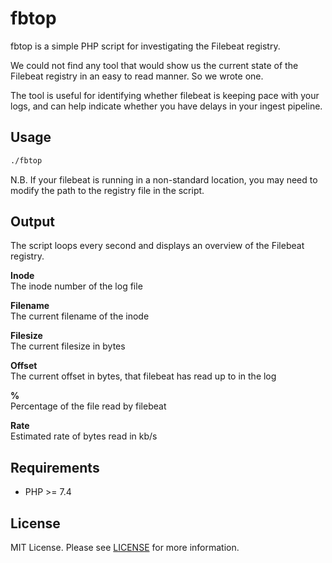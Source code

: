 # fbtop

fbtop is a simple PHP script for investigating the Filebeat registry.

We could not find any tool that would show us the current state of the Filebeat registry in an easy to read manner. So we wrote one.

The tool is useful for identifying whether filebeat is keeping pace with your logs, and can help indicate whether you have delays in your ingest pipeline.

## Usage

```bash
./fbtop
```

N.B. If your filebeat is running in a non-standard location, you may need to modify the path to the registry file in the script.

## Output

The script loops every second and displays an overview of the Filebeat registry.

**Inode**  
The inode number of the log file

**Filename**  
The current filename of the inode

**Filesize**  
The current filesize in bytes

**Offset**  
The current offset in bytes, that filebeat has read up to in the log

**%**  
Percentage of the file read by filebeat

**Rate**  
Estimated rate of bytes read in kb/s

## Requirements

- PHP >= 7.4

## License

MIT License. Please see [LICENSE](LICENSE) for more information.

